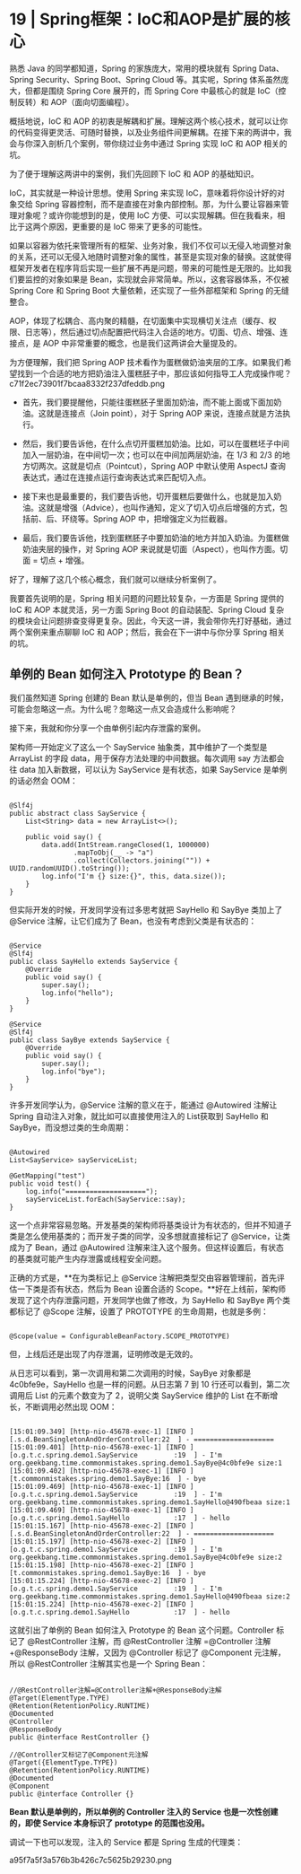 # 19 | Spring框架：IoC和AOP是扩展的核心

熟悉 Java 的同学都知道，Spring 的家族庞大，常用的模块就有 Spring Data、Spring Security、Spring Boot、Spring Cloud 等。其实呢，Spring 体系虽然庞大，但都是围绕 Spring Core 展开的，而 Spring Core 中最核心的就是 IoC（控制反转）和 AOP（面向切面编程）。

概括地说，IoC 和 AOP 的初衷是解耦和扩展。理解这两个核心技术，就可以让你的代码变得更灵活、可随时替换，以及业务组件间更解耦。在接下来的两讲中，我会与你深入剖析几个案例，带你绕过业务中通过 Spring 实现 IoC 和 AOP 相关的坑。

为了便于理解这两讲中的案例，我们先回顾下 IoC 和 AOP 的基础知识。

IoC，其实就是一种设计思想。使用 Spring 来实现 IoC，意味着将你设计好的对象交给 Spring 容器控制，而不是直接在对象内部控制。那，为什么要让容器来管理对象呢？或许你能想到的是，使用 IoC 方便、可以实现解耦。但在我看来，相比于这两个原因，更重要的是 IoC 带来了更多的可能性。

如果以容器为依托来管理所有的框架、业务对象，我们不仅可以无侵入地调整对象的关系，还可以无侵入地随时调整对象的属性，甚至是实现对象的替换。这就使得框架开发者在程序背后实现一些扩展不再是问题，带来的可能性是无限的。比如我们要监控的对象如果是 Bean，实现就会非常简单。所以，这套容器体系，不仅被 Spring Core 和 Spring Boot 大量依赖，还实现了一些外部框架和 Spring 的无缝整合。

AOP，体现了松耦合、高内聚的精髓，在切面集中实现横切关注点（缓存、权限、日志等），然后通过切点配置把代码注入合适的地方。切面、切点、增强、连接点，是 AOP 中非常重要的概念，也是我们这两讲会大量提及的。

为方便理解，我们把 Spring AOP 技术看作为蛋糕做奶油夹层的工序。如果我们希望找到一个合适的地方把奶油注入蛋糕胚子中，那应该如何指导工人完成操作呢？
c71f2ec73901f7bcaa8332f237dfeddb.png


* 首先，我们要提醒他，只能往蛋糕胚子里面加奶油，而不能上面或下面加奶油。这就是连接点（Join point），对于 Spring AOP 来说，连接点就是方法执行。

* 然后，我们要告诉他，在什么点切开蛋糕加奶油。比如，可以在蛋糕坯子中间加入一层奶油，在中间切一次；也可以在中间加两层奶油，在 1/3 和 2/3 的地方切两次。这就是切点（Pointcut），Spring AOP 中默认使用 AspectJ 查询表达式，通过在连接点运行查询表达式来匹配切入点。

* 接下来也是最重要的，我们要告诉他，切开蛋糕后要做什么，也就是加入奶油。这就是增强（Advice），也叫作通知，定义了切入切点后增强的方式，包括前、后、环绕等。Spring AOP 中，把增强定义为拦截器。

* 最后，我们要告诉他，找到蛋糕胚子中要加奶油的地方并加入奶油。为蛋糕做奶油夹层的操作，对 Spring AOP 来说就是切面（Aspect），也叫作方面。切面 = 切点 + 增强。

好了，理解了这几个核心概念，我们就可以继续分析案例了。

我要首先说明的是，Spring 相关问题的问题比较复杂，一方面是 Spring 提供的 IoC 和 AOP 本就灵活，另一方面 Spring Boot 的自动装配、Spring Cloud 复杂的模块会让问题排查变得更复杂。因此，今天这一讲，我会带你先打好基础，通过两个案例来重点聊聊 IoC 和 AOP；然后，我会在下一讲中与你分享 Spring 相关的坑。

## 单例的 Bean 如何注入 Prototype 的 Bean？

我们虽然知道 Spring 创建的 Bean 默认是单例的，但当 Bean 遇到继承的时候，可能会忽略这一点。为什么呢？忽略这一点又会造成什么影响呢？

接下来，我就和你分享一个由单例引起内存泄露的案例。

架构师一开始定义了这么一个 SayService 抽象类，其中维护了一个类型是 ArrayList 的字段 data，用于保存方法处理的中间数据。每次调用 say 方法都会往 data 加入新数据，可以认为 SayService 是有状态，如果 SayService 是单例的话必然会 OOM：



```

@Slf4j
public abstract class SayService {
    List<String> data = new ArrayList<>();

    public void say() {
        data.add(IntStream.rangeClosed(1, 1000000)
                .mapToObj(__ -> "a")
                .collect(Collectors.joining("")) + UUID.randomUUID().toString());
        log.info("I'm {} size:{}", this, data.size());
    }
}
```
但实际开发的时候，开发同学没有过多思考就把 SayHello 和 SayBye 类加上了 @Service 注解，让它们成为了 Bean，也没有考虑到父类是有状态的：


```

@Service
@Slf4j
public class SayHello extends SayService {
    @Override
    public void say() {
        super.say();
        log.info("hello");
    }
}

@Service
@Slf4j
public class SayBye extends SayService {
    @Override
    public void say() {
        super.say();
        log.info("bye");
    }
}
```

许多开发同学认为，@Service 注解的意义在于，能通过 @Autowired 注解让 Spring 自动注入对象，就比如可以直接使用注入的 List获取到 SayHello 和 SayBye，而没想过类的生命周期：


```

@Autowired
List<SayService> sayServiceList;

@GetMapping("test")
public void test() {
    log.info("====================");
    sayServiceList.forEach(SayService::say);
}
```


这一个点非常容易忽略。开发基类的架构师将基类设计为有状态的，但并不知道子类是怎么使用基类的；而开发子类的同学，没多想就直接标记了 @Service，让类成为了 Bean，通过 @Autowired 注解来注入这个服务。但这样设置后，有状态的基类就可能产生内存泄露或线程安全问题。

正确的方式是，**在为类标记上 @Service 注解把类型交由容器管理前，首先评估一下类是否有状态，然后为 Bean 设置合适的 Scope。**好在上线前，架构师发现了这个内存泄露问题，开发同学也做了修改，为 SayHello 和 SayBye 两个类都标记了 @Scope 注解，设置了 PROTOTYPE 的生命周期，也就是多例：



```

@Scope(value = ConfigurableBeanFactory.SCOPE_PROTOTYPE)
```

但，上线后还是出现了内存泄漏，证明修改是无效的。

从日志可以看到，第一次调用和第二次调用的时候，SayBye 对象都是 4c0bfe9e，SayHello 也是一样的问题。从日志第 7 到 10 行还可以看到，第二次调用后 List 的元素个数变为了 2，说明父类 SayService 维护的 List 在不断增长，不断调用必然出现 OOM：


```

[15:01:09.349] [http-nio-45678-exec-1] [INFO ] [.s.d.BeanSingletonAndOrderController:22  ] - ====================
[15:01:09.401] [http-nio-45678-exec-1] [INFO ] [o.g.t.c.spring.demo1.SayService         :19  ] - I'm org.geekbang.time.commonmistakes.spring.demo1.SayBye@4c0bfe9e size:1
[15:01:09.402] [http-nio-45678-exec-1] [INFO ] [t.commonmistakes.spring.demo1.SayBye:16  ] - bye
[15:01:09.469] [http-nio-45678-exec-1] [INFO ] [o.g.t.c.spring.demo1.SayService         :19  ] - I'm org.geekbang.time.commonmistakes.spring.demo1.SayHello@490fbeaa size:1
[15:01:09.469] [http-nio-45678-exec-1] [INFO ] [o.g.t.c.spring.demo1.SayHello           :17  ] - hello
[15:01:15.167] [http-nio-45678-exec-2] [INFO ] [.s.d.BeanSingletonAndOrderController:22  ] - ====================
[15:01:15.197] [http-nio-45678-exec-2] [INFO ] [o.g.t.c.spring.demo1.SayService         :19  ] - I'm org.geekbang.time.commonmistakes.spring.demo1.SayBye@4c0bfe9e size:2
[15:01:15.198] [http-nio-45678-exec-2] [INFO ] [t.commonmistakes.spring.demo1.SayBye:16  ] - bye
[15:01:15.224] [http-nio-45678-exec-2] [INFO ] [o.g.t.c.spring.demo1.SayService         :19  ] - I'm org.geekbang.time.commonmistakes.spring.demo1.SayHello@490fbeaa size:2
[15:01:15.224] [http-nio-45678-exec-2] [INFO ] [o.g.t.c.spring.demo1.SayHello           :17  ] - hello
```
这就引出了单例的 Bean 如何注入 Prototype 的 Bean 这个问题。Controller 标记了 @RestController 注解，而 @RestController 注解 =@Controller 注解 +@ResponseBody 注解，又因为 @Controller 标记了 @Component 元注解，所以 @RestController 注解其实也是一个 Spring Bean：


```

//@RestController注解=@Controller注解+@ResponseBody注解@Target(ElementType.TYPE)
@Retention(RetentionPolicy.RUNTIME)
@Documented
@Controller
@ResponseBody
public @interface RestController {}

//@Controller又标记了@Component元注解
@Target({ElementType.TYPE})
@Retention(RetentionPolicy.RUNTIME)
@Documented
@Component
public @interface Controller {}
```

**Bean 默认是单例的，所以单例的 Controller 注入的 Service 也是一次性创建的，即使 Service 本身标识了 prototype 的范围也没用。**

调试一下也可以发现，注入的 Service 都是 Spring 生成的代理类：

a95f7a5f3a576b3b426c7c5625b29230.png
